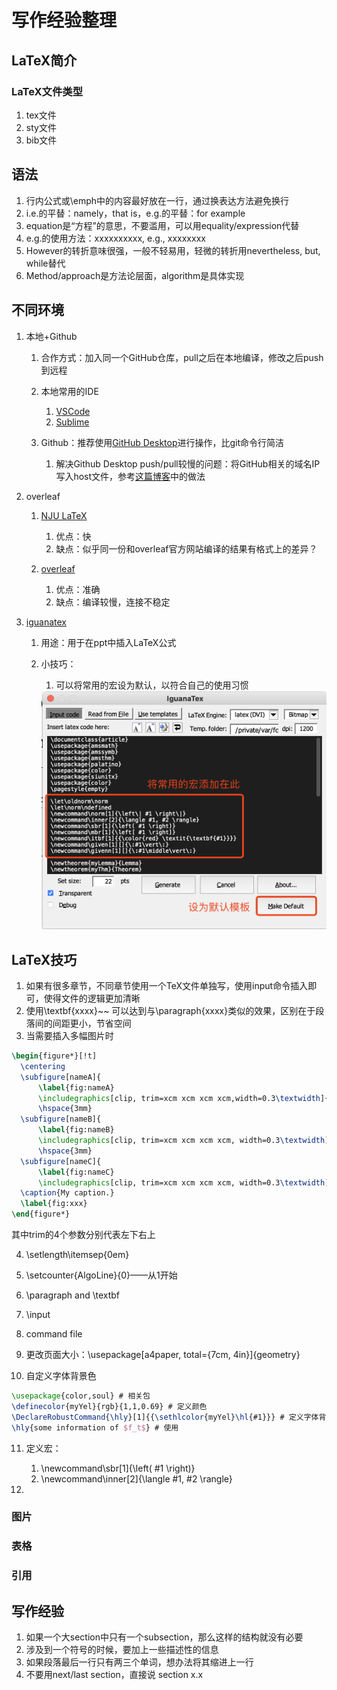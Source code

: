 # 写作经验整理


## LaTeX简介

### LaTeX文件类型
1. tex文件 
2. sty文件
3. bib文件
## 语法

1. 行内公式或\emph中的内容最好放在一行，通过换表达方法避免换行
2. i.e.的平替：namely，that is，e.g.的平替：for example
3. equation是“方程”的意思，不要滥用，可以用equality/expression代替
4. e.g.的使用方法：xxxxxxxxxx, e.g., xxxxxxxx
5. However的转折意味很强，一般不轻易用，轻微的转折用nevertheless, but, while替代
6. Method/approach是方法论层面，algorithm是具体实现



## 不同环境

1. 本地+Github

   1. 合作方式：加入同一个GitHub仓库，pull之后在本地编译，修改之后push到远程
   2. 本地常用的IDE
      1. [VSCode](./VSCode使用.md)
      2. [Sublime](./Sublime使用.md)

   3. Github：推荐使用[GitHub Desktop](https://desktop.github.com)进行操作，比git命令行简洁
      1. 解决Github Desktop push/pull较慢的问题：将GitHub相关的域名IP写入host文件，参考[这篇博客](https://blog.csdn.net/hongxue8888/article/details/103855883)中的做法

2. overleaf

   1. [NJU LaTeX](https://tex.nju.edu.cn/)
      1. 优点：快
      2. 缺点：似乎同一份和overleaf官方网站编译的结果有格式上的差异？

   2. [overleaf](https://cn.overleaf.com/)
      1. 优点：准确
      2. 缺点：编译较慢，连接不稳定

3. [iguanatex](https://github.com/Jonathan-LeRoux/IguanaTex/blob/v1.60.2/README.md)

   1. 用途：用于在ppt中插入LaTeX公式

   2. 小技巧：

      1. 可以将常用的宏设为默认，以符合自己的使用习惯

      <img src="./images/IguanaTeX.png" alt="image-20220919215903881" style="zoom:50%;" />




## LaTeX技巧

1. 如果有很多章节，不同章节使用一个TeX文件单独写，使用input命令插入即可，使得文件的逻辑更加清晰
2. 使用\textbf{xxxx}~~ 可以达到与\paragraph{xxxx}类似的效果，区别在于段落间的间距更小，节省空间
3. 当需要插入多幅图片时

```latex
\begin{figure*}[!t]
  \centering
  \subfigure[nameA]{ 
      \label{fig:nameA} 
      \includegraphics[clip, trim=xcm xcm xcm xcm,width=0.3\textwidth]{nameA.pdf}}       
      \hspace{3mm}
  \subfigure[nameB]{ 
      \label{fig:nameB}
      \includegraphics[clip, trim=xcm xcm xcm xcm, width=0.3\textwidth]{nameB.pdf}}  
      \hspace{3mm}   
  \subfigure[nameC]{ 
      \label{fig:nameC}
      \includegraphics[clip, trim=xcm xcm xcm xcm, width=0.3\textwidth]{nameC.pdf}}
  \caption{My caption.}
  \label{fig:xxx}
\end{figure*}
```

其中trim的4个参数分别代表左下右上 

4. \setlength\itemsep{0em}

5. \setcounter{AlgoLine}{0}——从1开始

6. \paragraph and \textbf

7. \input

8. command file

9. 更改页面大小：\usepackage[a4paper, total={7cm, 4in}]{geometry}

10. 自定义字体背景色

   ```latex
   \usepackage{color,soul} # 相关包
   \definecolor{myYel}{rgb}{1,1,0.69} # 定义颜色 
   \DeclareRobustCommand{\hly}[1]{{\sethlcolor{myYel}\hl{#1}}} # 定义字体背景色命令
   \hly{some information of $f_t$} # 使用
   ```
   
11. 定义宏：

    1. \newcommand\sbr[1]{\left( #1 \right)}
    2. \newcommand\inner[2]{\langle #1, #2 \rangle}

12. 
  
  
  

### 图片

### 表格

### 引用

## 写作经验

1. 如果一个大section中只有一个subsection，那么这样的结构就没有必要
2. 涉及到一个符号的时候，要加上一些描述性的信息
3. 如果段落最后一行只有两三个单词，想办法将其缩进上一行
4. 不要用next/last section，直接说 section x.x



